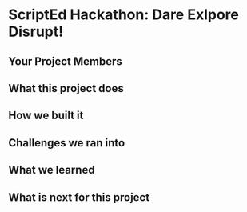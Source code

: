 # ScriptEd Hackathon: Dare Exlpore Disrupt!

## Your Project Members


## What this project does


## How we built it


## Challenges we ran into


## What we learned


## What is next for this project









